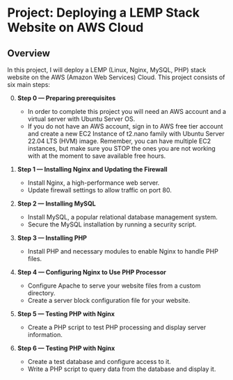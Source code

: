 # Project: Deploying a LEMP Stack Website on AWS Cloud

## Overview
In this project, I will deploy a LEMP (Linux, Nginx, MySQL, PHP) stack website on the AWS (Amazon Web Services) Cloud. This project consists of six main steps:

0. **Step 0 — Preparing prerequisites**
   - In order to complete this project you will need an AWS account and a virtual server with Ubuntu Server OS.
   - If you do not have an AWS account, sign in to AWS free tier account and create a new EC2 Instance of t2.nano family with Ubuntu Server 22.04 LTS (HVM) image. Remember, you can have multiple EC2 instances, but make sure you STOP the ones you are not working with at the moment to save available free hours.

1. **Step 1 —  Installing Nginx and Updating the Firewall**
   - Install Nginx, a high-performance web server.
   - Update firewall settings to allow traffic on port 80.

2. **Step 2 — Installing MySQL**
   - Install MySQL, a popular relational database management system.
   - Secure the MySQL installation by running a security script.

3. **Step 3 — Installing PHP**
   - Install PHP and necessary modules to enable Nginx to handle PHP files.

4. **Step 4 — Configuring Nginx to Use PHP Processor**
   - Configure Apache to serve your website files from a custom directory.
   - Create a server block configuration file for your website.

5. **Step 5 — Testing PHP with Nginx**
   - Create a PHP script to test PHP processing and display server information.

6. **Step 6 — Testing PHP with Nginx**
   - Create a test database and configure access to it.
   - Write a PHP script to query data from the database and display it.
